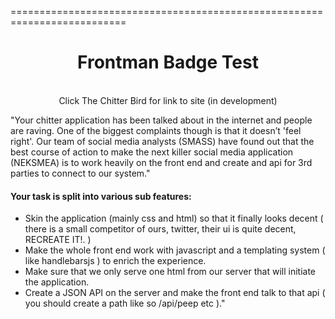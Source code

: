==========================================================================
<div align="center"><h1>Frontman Badge Test</h1><br><a href="https://cryptic-thicket-1989.herokuapp.com/"img class="birdie "src="https://github.com/Scully87/Frontman-Chitter/blob/master/app/public/images/birdie_new.png" width="100px" height="100px"></a>
Click The Chitter Bird for link to site (in development)</div>

<p>"Your chitter application has been talked about in the internet and people
are raving.
One of the biggest complaints though is that it doesn’t 'feel right'. Our
team of social media analysts (SMASS) have found out that the best
course of action to make the next killer social media application
(NEKSMEA) is to work heavily on the front end and create and api for 3rd
parties to connect to our system."</p>

<h4>Your task is split into various sub features:</h4>

<ul><li>Skin the application (mainly css and html) so that it finally looks
decent ( there is a small competitor of ours, twitter, their ui is quite
decent, RECREATE IT!. )</li>

<li>Make the whole front end work with javascript and a templating
system ( like handlebarsjs ) to enrich the experience.</li>

<li>Make sure that we only serve one html from our server that will initiate the
application.</li>

<li>Create a JSON API on the server and make the front end talk to that
api ( you should create a path like so /api/peep etc )."</li></ul>
